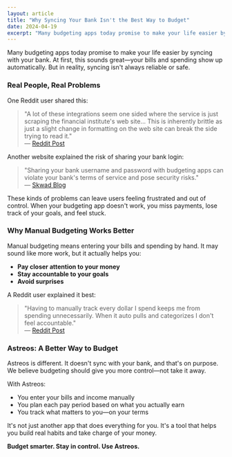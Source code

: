```yaml
---
layout: article
title: "Why Syncing Your Bank Isn't the Best Way to Budget"
date: 2024-04-19
excerpt: "Many budgeting apps today promise to make your life easier by syncing with your bank. But in reality, syncing isn't always reliable or safe. Learn why manual budgeting might be a better approach."
---
```


Many budgeting apps today promise to make your life easier by syncing with your bank. At first, this sounds great—your bills and spending show up automatically. But in reality, syncing isn't always reliable or safe.

### Real People, Real Problems

One Reddit user shared this:

> "A lot of these integrations seem one sided where the service is just scraping the financial institute's web site... This is inherently brittle as just a slight change in formatting on the web site can break the side trying to read it."  
> — [Reddit Post](https://www.reddit.com/r/personalfinance/comments/rqkpei/starting_to_get_organized_but_frustrated_by/?utm_source=chatgpt.com)

Another website explained the risk of sharing your bank login:

> "Sharing your bank username and password with budgeting apps can violate your bank's terms of service and pose security risks."  
> — [Skwad Blog](https://skwad.app/blog/is-it-safe-to-connect-your-bank-account-to-budgeting-apps?utm_source=chatgpt.com)

These kinds of problems can leave users feeling frustrated and out of control. When your budgeting app doesn't work, you miss payments, lose track of your goals, and feel stuck.

### Why Manual Budgeting Works Better

Manual budgeting means entering your bills and spending by hand. It may sound like more work, but it actually helps you:

- **Pay closer attention to your money**
- **Stay accountable to your goals**
- **Avoid surprises**

A Reddit user explained it best:

> "Having to manually track every dollar I spend keeps me from spending unnecessarily. When it auto pulls and categorizes I don't feel accountable."  
> — [Reddit Post](https://www.reddit.com/r/budget/comments/18x7sge/thoughts_on_manual_budgeting_vs_budgeting_apps/?utm_source=chatgpt.com)

### Astreos: A Better Way to Budget

Astreos is different. It doesn't sync with your bank, and that's on purpose. We believe budgeting should give you more control—not take it away.

With Astreos:

- You enter your bills and income manually
- You plan each pay period based on what you actually earn
- You track what matters to you—on your terms

It's not just another app that does everything for you. It's a tool that helps you build real habits and take charge of your money.

**Budget smarter. Stay in control. Use Astreos.** 